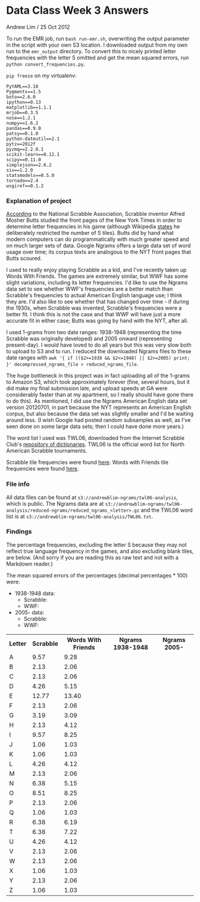 
# Data Class Week 3 Answers

Andrew Lim / 25 Oct 2012

To run the EMR job, run `bash run-emr.sh`, overwriting the output parameter in the script with your own S3 location. I downloaded output from my own run to the `emr_output` directory. To convert this to nicely printed letter frequencies with the letter S omitted and get the mean squared errors, run `python convert_frequencies.py`. 

`pip freeze` on my virtualenv: 

    PyYAML==3.10
    Pygments==1.5
    boto==2.6.0
    ipython==0.13
    matplotlib==1.1.1
    mrjob==0.3.5
    nose==1.2.1
    numpy==1.6.2
    pandas==0.9.0
    patsy==0.1.0
    python-dateutil==2.1
    pytz==2012f
    pyzmq==2.2.0.1
    scikit-learn==0.12.1
    scipy==0.11.0
    simplejson==2.6.2
    six==1.2.0
    statsmodels==0.5.0
    tornado==2.4
    wsgiref==0.1.2

### Explanation of project

[According](http://www.scrabble-assoc.com/info/history.html) to the National Scrabble Association, Scrabble inventor Alfred Mosher Butts studied the front pages of the New York Times in order to determine letter frequencies in his game (although Wikipedia [states](http://en.wikipedia.org/wiki/Alfred_Mosher_Butts) he deliberately restricted the number of S tiles). Butts did by hand what modern computers can do programmatically with much greater speed and on much larger sets of data. Google Ngrams offers a large data set of word usage over time; its corpus texts are analogous to the NYT front pages that Butts scoured. 

I used to really enjoy playing Scrabble as a kid, and I've recently taken up Words With Friends. The games are extremely similar, but WWF has some slight variations, including its letter frequencies. I'd like to use the Ngrams data set to see whether WWF's frequencies are a better match than Scrabble's frequencies to actual American English language use; I think they are. I'd also like to see whether that has changed over time - if during the 1930s, when Scrabble was invented, Scrabble's frequencies were a better fit. I think this is not the case and that WWF will have just a more accurate fit in either case; Butts was going by hand with the NYT, after all. 

I used 1-grams from two date ranges: 1938-1948 (representing the time Scrabble was originally developed) and 2005 onward (representing present-day). I would have loved to do all years but this was very slow both to upload to S3 and to run. I reduced the downloaded Ngrams files to these date ranges with `awk '{ if (($2>=1938 && $2<=1948) || $2>=2005) print; }' decompressed_ngrams_file > reduced_ngrams_file`. 

The huge bottleneck in this project was in fact uploading all of the 1-grams to Amazon S3, which took approximately forever (fine, several hours, but it did make my final submission late, and upload speeds at GA were considerably faster than at my apartment, so I really should have gone there to do this). As mentioned, I did use the Ngrams American English data set version 20120701, in part because the NYT represents an American English corpus, but also because the data set was slightly smaller and I'd be waiting around less. (I wish Google had posted random subsamples as well, as I've seen done on some large data sets; then I could have done more years.)

The word list I used was TWL06, downloaded from the Internet Scrabble Club's [repository of dictionaries](http://www.isc.ro/en/commands/lists.html). TWL06 is the official word list for North American Scrabble tournaments. 

Scrabble tile frequencies were found [here](http://en.wikipedia.org/wiki/Scrabble_letter_distributions). Words with Friends tile frequencies were found [here](http://tile-counter.com/wwf-tile-distribution-and-letter-frequency). 

### File info

All data files can be found at `s3://andrewblim-ngrams/twl06-analysis`, which is public. The Ngrams data are at `s3://andrewblim-ngrams/twl06-analysis/reduced-ngrams/reduced_ngrams_<letter>.gz` and the TWL06 word list is at `s3://andrewblim-ngrams/twl06-analysis/TWL06.txt`. 

### Findings

The percentage frequencies, excluding the letter S because they may not reflect true language frequency in the games, and also excluding blank tiles, are below. (And sorry if you are reading this as raw text and not with a Markdown reader.) 

The mean squared errors of the percentages (decimal percentages * 100) were:

- 1938-1948 data:
    - Scrabble: 
    - WWF: 
- 2005- data:
    - Scrabble: 
    - WWF: 

<table>
    <tr>
        <th>Letter</th>
        <th>Scrabble</th>
        <th>Words With Friends</th>
        <th>Ngrams 1938-1948</th>
        <th>Ngrams 2005-</th>
    </tr>
    <tr>
        <td>A</td>
        <td>9.57</td>
        <td>9.28</td>
        <td></td>
        <td></td>
    </tr>
    <tr>
        <td>B</td>
        <td>2.13</td>
        <td>2.06</td>
        <td></td>
        <td></td>
    </tr>
    <tr>
        <td>C</td>
        <td>2.13</td>
        <td>2.06</td>
        <td></td>
        <td></td>
    </tr>
    <tr>
        <td>D</td>
        <td>4.26</td>
        <td>5.15</td>
        <td></td>
        <td></td>
    </tr>
    <tr>
        <td>E</td>
        <td>12.77</td>
        <td>13.40</td>
        <td></td>
        <td></td>
    </tr>
    <tr>
        <td>F</td>
        <td>2.13</td>
        <td>2.06</td>
        <td></td>
        <td></td>
    </tr>
    <tr>
        <td>G</td>
        <td>3.19</td>
        <td>3.09</td>
        <td></td>
        <td></td>
    </tr>
    <tr>
        <td>H</td>
        <td>2.13</td>
        <td>4.12</td>
        <td></td>
        <td></td>
    </tr>
    <tr>
        <td>I</td>
        <td>9.57</td>
        <td>8.25</td>
        <td></td>
        <td></td>
    </tr>
    <tr>
        <td>J</td>
        <td>1.06</td>
        <td>1.03</td>
        <td></td>
        <td></td>
    </tr>
    <tr>
        <td>K</td>
        <td>1.06</td>
        <td>1.03</td>
        <td></td>
        <td></td>
    </tr>
    <tr>
        <td>L</td>
        <td>4.26</td>
        <td>4.12</td>
        <td></td>
        <td></td>
    </tr>
    <tr>
        <td>M</td>
        <td>2.13</td>
        <td>2.06</td>
        <td></td>
        <td></td>
    </tr>
    <tr>
        <td>N</td>
        <td>6.38</td>
        <td>5.15</td>
        <td></td>
        <td></td>
    </tr>
    <tr>
        <td>O</td>
        <td>8.51</td>
        <td>8.25</td>
        <td></td>
        <td></td>
    </tr>
    <tr>
        <td>P</td>
        <td>2.13</td>
        <td>2.06</td>
        <td></td>
        <td></td>
    </tr>
    <tr>
        <td>Q</td>
        <td>1.06</td>
        <td>1.03</td>
        <td></td>
        <td></td>
    </tr>
    <tr>
        <td>R</td>
        <td>6.38</td>
        <td>6.19</td>
        <td></td>
        <td></td>
    </tr>
    <tr>
        <td>T</td>
        <td>6.38</td>
        <td>7.22</td>
        <td></td>
        <td></td>
    </tr>
    <tr>
        <td>U</td>
        <td>4.26</td>
        <td>4.12</td>
        <td></td>
        <td></td>
    </tr>
    <tr>
        <td>V</td>
        <td>2.13</td>
        <td>2.06</td>
        <td></td>
        <td></td>
    </tr>
    <tr>
        <td>W</td>
        <td>2.13</td>
        <td>2.06</td>
        <td></td>
        <td></td>
    </tr>
    <tr>
        <td>X</td>
        <td>1.06</td>
        <td>1.03</td>
        <td></td>
        <td></td>
    </tr>
    <tr>
        <td>Y</td>
        <td>2.13</td>
        <td>2.06</td>
        <td></td>
        <td></td>
    </tr>
    <tr>
        <td>Z</td>
        <td>1.06</td>
        <td>1.03</td>
        <td></td>
        <td></td>
    </tr>
</table>